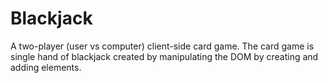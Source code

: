 # Blackjack

A two-player (user vs computer) client-side card game. The card game is single hand of blackjack created by manipulating the DOM by creating and adding elements.
